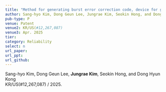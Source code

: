 ```yaml
---
title: "Method for generating burst error correction code, device for generating burst error correction code, and recording medium storing instructions to perform method for generating burst error correction code"
author: Sang-hyo Kim, Dong Geun Lee, Jungrae Kim, Seokin Hong, and Dong Hyun Kong
pub-type: P
venue: Patent
venue2: KR/US(#12,267,087)
venue3: Apr. 2025
tier: 
category: Reliability
select: n
url_paper:
url_ppt:
url_github:
---
```


Sang-hyo Kim, Dong Geun Lee, **Jungrae Kim**, Seokin Hong, and Dong Hyun Kong<br>
KR/US(#12,267,087) / 2025.
